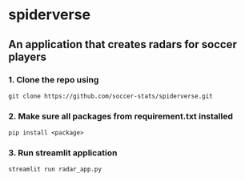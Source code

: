 # spiderverse
## An application that creates radars for soccer players
### 1. Clone the repo using
`git clone https://github.com/soccer-stats/spiderverse.git`
### 2. Make sure all packages from requirement.txt installed
`pip install <package>`
### 3. Run streamlit application
`streamlit run radar_app.py`